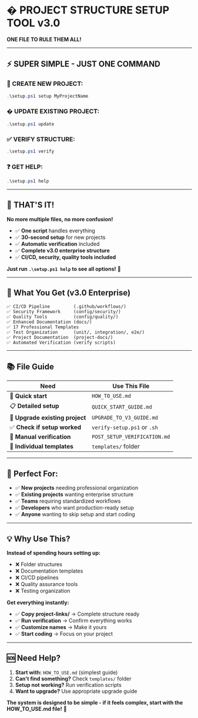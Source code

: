 # � PROJECT STRUCTURE SETUP TOOL v3.0

**ONE FILE TO RULE THEM ALL!**

---

## ⚡ **SUPER SIMPLE - JUST ONE COMMAND**

### **🎯 CREATE NEW PROJECT:**
```powershell
.\setup.ps1 setup MyProjectName
```

### **� UPDATE EXISTING PROJECT:**
```powershell
.\setup.ps1 update
```

### **✅ VERIFY STRUCTURE:**
```powershell
.\setup.ps1 verify
```

### **❓ GET HELP:**
```powershell
.\setup.ps1 help
```

---

## 🎉 **THAT'S IT!**

**No more multiple files, no more confusion!**

- ✅ **One script** handles everything
- ✅ **30-second setup** for new projects
- ✅ **Automatic verification** included
- ✅ **Complete v3.0 enterprise structure**
- ✅ **CI/CD, security, quality tools included**

**Just run `.\setup.ps1 help` to see all options!** 🚀

---

## 📁 **What You Get (v3.0 Enterprise)**

```
✅ CI/CD Pipeline         (.github/workflows/)
✅ Security Framework     (config/security/)  
✅ Quality Tools          (config/quality/)
✅ Enhanced Documentation (docs/)
✅ 17 Professional Templates
✅ Test Organization      (unit/, integration/, e2e/)
✅ Project Documentation  (project-docs/)
✅ Automated Verification (verify scripts)
```

---

## 📚 **File Guide**

| **Need** | **Use This File** |
|----------|------------------|
| 🚀 **Quick start** | `HOW_TO_USE.md` |
| 📋 **Detailed setup** | `QUICK_START_GUIDE.md` |
| 🔧 **Upgrade existing project** | `UPGRADE_TO_V3_GUIDE.md` |
| ✅ **Check if setup worked** | `verify-setup.ps1` or `.sh` |
| 📝 **Manual verification** | `POST_SETUP_VERIFICATION.md` |
| 🎨 **Individual templates** | `templates/` folder |

---

## 🎯 **Perfect For:**

- ✅ **New projects** needing professional organization
- ✅ **Existing projects** wanting enterprise structure  
- ✅ **Teams** requiring standardized workflows
- ✅ **Developers** who want production-ready setup
- ✅ **Anyone** wanting to skip setup and start coding

---

## 💡 **Why Use This?**

**Instead of spending hours setting up:**
- ❌ Folder structures
- ❌ Documentation templates  
- ❌ CI/CD pipelines
- ❌ Quality assurance tools
- ❌ Testing organization

**Get everything instantly:**
- ✅ **Copy project-links/** → Complete structure ready
- ✅ **Run verification** → Confirm everything works  
- ✅ **Customize names** → Make it yours
- ✅ **Start coding** → Focus on your project

---

## 🆘 **Need Help?**

1. **Start with:** `HOW_TO_USE.md` (simplest guide)
2. **Can't find something?** Check `templates/` folder
3. **Setup not working?** Run verification scripts
4. **Want to upgrade?** Use appropriate upgrade guide

**The system is designed to be simple - if it feels complex, start with the HOW_TO_USE.md file!** 📖
